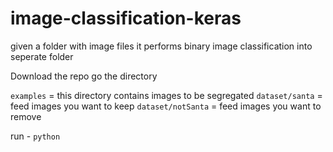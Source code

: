 # image-classification-keras
given a folder with image files it performs binary image classification into seperate folder

Download the repo go the directory

`examples` = this directory contains images to be segregated
`dataset/santa` = feed images you want to keep
`dataset/notSanta` = feed images you want to remove

run - `python `
